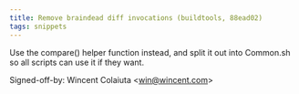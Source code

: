 ```yaml
---
title: Remove braindead diff invocations (buildtools, 88ead02)
tags: snippets
---
```


Use the compare() helper function instead, and split it out into Common.sh so all scripts can use it if they want.

Signed-off-by: Wincent Colaiuta &lt;win@wincent.com&gt;
